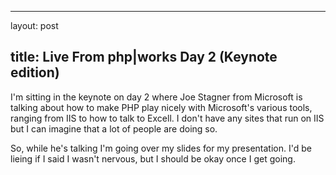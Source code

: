 <hr />

<p>layout: post</p>

<h2>title: Live From php|works Day 2 (Keynote edition)</h2>

<p>
I'm sitting in the keynote on day 2 where Joe Stagner from Microsoft is talking about how to make PHP play nicely with Microsoft's various tools, ranging from IIS to how to talk to Excell.  I don't have any sites that run on IIS but I can imagine that a lot of people are doing  so.
</p>

<p>
So, while he's talking I'm going over my slides for my presentation.  I'd be lieing if I said I wasn't nervous, but I should be okay once I get going.
</p>
